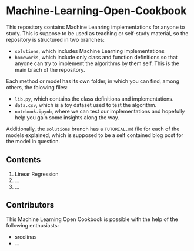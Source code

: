 # Machine-Learning-Open-Cookbook
This repository contains Machine Leanring implementations for anyone to study. This is suppose to be used as teaching or self-study material, so the repository is structured in two branches:

- `solutions`, which includes Machine Learning implementations
- `homeworks`, which include only class and function definitions so that anyone can try to implement the algorithms by them self. This is the main brach of the repository.

Each method or model has its own folder, in which you can find, among others, the folowing files:

- `lib.py`, which contains the class definitions and implementations.
- `data.csv`, which is a toy dataset used to test the algorithm.
- `notebook.ipynb`, where we can test our implementations and hopefully help you gain some insights along the way.

Additionally, the `solutions` branch has a `TUTORIAL.md` file for each of the models explained, which is supposed to be a self contained blog post for the model in question.

## Contents
1. Linear Regression
2. ...
3. ...

## Contributors
This Machine Learning Open Cookbook is possible with the help of the following enthusiasts:
- srcolinas
- ...